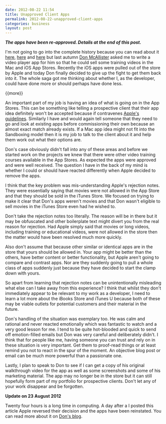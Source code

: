 ```yaml
---
date: 2012-08-22 11:54
title: Unapproved Client Apps
permalink: 2012-08-22-unapproved-client-apps
categories: business
layout: post
---
```


***The apps have been re-approved. Details at the end of this post.***

I'm not going to go into the complete history because you can read about it [here](http://themacscreencastguy.com/blog/2012/6/26/scotutor-apps-an-update.html), [here](http://themacscreencastguy.com/blog/2012/8/11/scotutor-ios-apps-the-current-situation.html) and [here](http://themacscreencastguy.com/blog/2012/8/21/this-parrots-dead.html) but last autumn [Don McAllister](http://www.screencastsonline.com) asked me to write a video player app for him so that he could sell some training videos in the Mac and iOS App Stores. Recently the iOS apps were pulled out of the store by Apple and today Don finally decided to give up the fight to get them back into it. The whole saga got me thinking about whether I, as the developer, could have done more or should perhaps have done less.

 {{more}}
 
An important part of my job is having an idea of what is going on in the App Stores. This can be something like telling a prospective client that their app idea definitely won't be accepted because if contravenes [Apple's guidelines](https://developer.apple.com/appstore/guidelines.html). Similarly I have and would again tell someone that they need to go and look at existing apps before commissioning their own because an almost exact match already exists. If a Mac app idea might not fit into the Sandboxing model then it is my job to talk to the client about it and help them work out what their options are.

Don's case obviously didn't fall into any of these areas and before we started work on the projects we knew that there were other video training courses available in the App Stores. As expected the apps were approved and were well received. The question I have in the back of my mind is whether I could or should have reacted differently when Apple decided to remove the apps.

I think that the key problem was mis-understanding Apple's rejection notes. They were essentially saying that movies were not allowed in the App Store and that they should be sold in the iTunes Store. We focused on trying to make it clear that Don's apps weren't movies and that Don wasn't eligible to sell movies in the iTunes Store even had he wished to.

Don't take the rejection notes too literally. The reason will be in there but it may be obfuscated and other boilerplate text might divert you from the real reason for rejection. Had Apple simply said that movies or long videos, including training or educational videos, were not allowed in the store then the matter would have been resolved much more quickly.

Also don't assume that because other similar or identical apps are in the store that yours should be allowed in. Your app might be better than the others, have better content or better functionality, but Apple aren't going to compare and contrast apps. Nor are they suddenly going to pull a whole class of apps suddenly just because they have decided to start the clamp down with yours.

So apart from learning that rejection notes can be unintentionally misleading what else can I take away from this experience? I think that whilst they don't immediately appear to be relevant to my work as a developer, I need to learn a lot more about the iBooks Store and iTunes U because both of these may be viable outlets for potential customers and their material in the future.

Don's handling of the situation was exemplary too. He was calm and rational and never reacted emotionally which was fantastic to watch and a very good lesson for me. I tend to be quite hot-blooded and quick to send off emotion-filled emails but Don was very careful and deliberately didn't. I think that for people like me, having someone you can trust and rely on in these situation is very important. Get them to proof-read things or at least remind you not to react in the spur of the moment. An objective blog post or email can be much more powerful than a passionate one.

Lastly, I plan to speak to Don to see if I can get a copy of his original walkthrough video for the app as well as some screenshots and some of his marketing material. The app may no longer be in the store but it can still hopefully form part of my portfolio for prospective clients. Don't let any of your work disappear and be forgotten.

**Update on 23 August 2012**

Twenty four hours is a long time in computing. A day after a I posted this article Apple reversed their decision and the apps have been reinstated. You can read more about it on [Don's blog](http://themacscreencastguy.com/blog/2012/8/23/the-parrot-is-not-dead.html).

